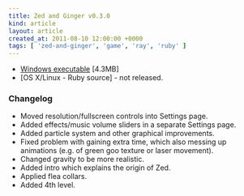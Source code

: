 ```yaml
---
title: Zed and Ginger v0.3.0
kind: article
layout: article
created_at: 2011-08-10 12:00:00 +0000
tags: [ 'zed-and-ginger', 'game', 'ray', 'ruby' ]
---
```


* [Windows executable](http://dl.dropbox.com/u/33370854/games/zed_and_ginger/zed_and_ginger_v0_3_0_WIN32.zip) [4.3MB]
* [OS X/Linux - Ruby source] - not released.


### Changelog

* Moved resolution/fullscreen controls into Settings page.
* Added effects/music volume sliders in a separate Settings page.
* Added particle system and other graphical improvements.
* Fixed problem with gaining extra time, which also messing up animations (e.g. of green goo texture or laser movement).
* Changed gravity to be more realistic.
* Added intro which explains the origin of Zed.
* Applied flea collars.
* Added 4th level.